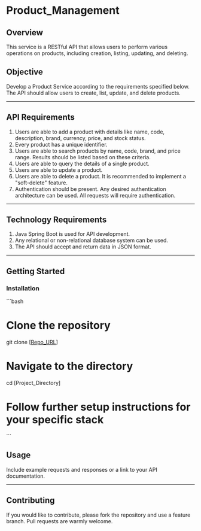 # Product_Management

## Overview

This service is a RESTful API that allows users to perform various operations on products, including creation, listing, updating, and deleting.

## Objective

Develop a Product Service according to the requirements specified below. The API should allow users to create, list, update, and delete products.

---

## API Requirements

1. Users are able to add a product with details like name, code, description, brand, currency, price, and stock status.
2. Every product has a unique identifier.
3. Users are able to search products by name, code, brand, and price range. Results should be listed based on these criteria.
4. Users are able to query the details of a single product.
5. Users are able to update a product.
6. Users are able to delete a product. It is recommended to implement a "soft-delete" feature.
7. Authentication should be present. Any desired authentication architecture can be used. All requests will require authentication.

---

## Technology Requirements

1. Java Spring Boot is used for API development.
2. Any relational or non-relational database system can be used.
3. The API should accept and return data in JSON format.

---

## Getting Started

### Installation

\`\`\`bash
# Clone the repository
git clone [[Repo_URL](https://github.com/bozkuya/Product_Management)]

# Navigate to the directory
cd [Project_Directory]

# Follow further setup instructions for your specific stack
\`\`\`


## Usage

Include example requests and responses or a link to your API documentation.

---

## Contributing

If you would like to contribute, please fork the repository and use a feature branch. Pull requests are warmly welcome.



